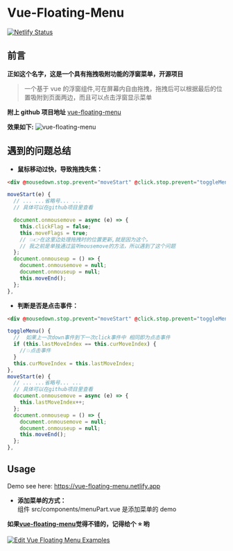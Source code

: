 # Vue-Floating-Menu

[![Netlify Status](https://api.netlify.com/api/v1/badges/333eb4f0-852a-40ad-a5d0-bad45d4ef3bc/deploy-status)](https://vue-floating-menu.netlify.app)

## 前言

**正如这个名字，这是一个具有拖拽吸附功能的浮窗菜单，开源项目**

> 一个基于 vue 的浮窗组件,可在屏幕内自由拖拽，拖拽后可以根据最后的位置吸附到页面两边，而且可以点击浮窗显示菜单

**附上 github 项目地址** [vue-floating-menu](https://github.com/yuanzhou3118/vue-floating-menu)

**效果如下:**
![vue-floating-menu](https://p1-juejin.byteimg.com/tos-cn-i-k3u1fbpfcp/bba487b021194edaa368f97cd0a6ccec~tplv-k3u1fbpfcp-zoom-1.image)

## 遇到的问题总结

- **鼠标移动过快，导致拖拽失焦：**

```html
<div @mousedown.stop.prevent="moveStart" @click.stop.prevent="toggleMenu"></div>
```

```js
moveStart(e) {
  // ... ...省略号... ...
  // 具体可以在github项目里查看

  document.onmousemove = async (e) => {
    this.clickFlag = false;
    this.moveFlags = true;
    // 💥👉在这里边处理拖拽时的位置更新,就是因为这个。
    // 我之前是单独通过监听mousemove的方法，所以遇到了这个问题
  };
  document.onmouseup = () => {
    document.onmousemove = null;
    document.onmouseup = null;
    this.moveEnd();
  };
},
```

- **判断是否是点击事件：**

```html
<div @mousedown.stop.prevent="moveStart" @click.stop.prevent="toggleMenu"></div>
```

```javascript
toggleMenu() {
  //  如果上一次down事件到下一次click事件中 相同即为点击事件
  if (this.lastMoveIndex == this.curMoveIndex) {
	//💥点击事件
  }
  this.curMoveIndex = this.lastMoveIndex;
},
moveStart(e) {
  // ... ...省略号... ...
  // 具体可以在github项目里查看
  document.onmousemove = async (e) => {
    this.lastMoveIndex++;
  };
  document.onmouseup = () => {
    document.onmousemove = null;
    document.onmouseup = null;
    this.moveEnd();
  };
},
```

## Usage

Demo see here: https://vue-floating-menu.netlify.app

- **添加菜单的方式：**  
  组件 src/components/menuPart.vue 是添加菜单的 demo

**如果[vue-floating-menu](https://github.com/yuanzhou3118/vue-floating-menu)觉得不错的，记得给个 ⭐ 哟**

[![Edit Vue Floating Menu Examples](https://codesandbox.io/static/img/play-codesandbox.svg)](https://codesandbox.io/s/github/yuanzhou3118/vue-floating-menu)
